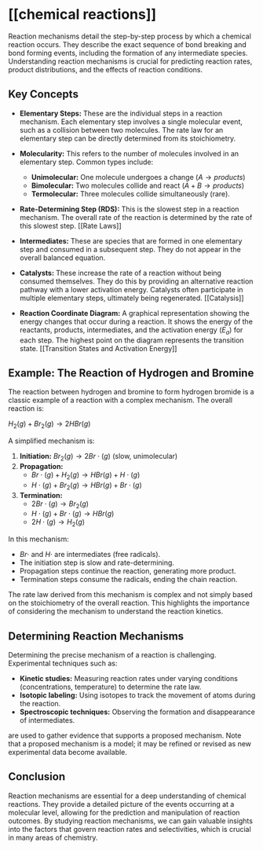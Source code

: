 # [[chemical reactions]]
Reaction mechanisms detail the step-by-step process by which a chemical reaction occurs.  They describe the exact sequence of bond breaking and bond forming events, including the formation of any intermediate species. Understanding reaction mechanisms is crucial for predicting reaction rates, product distributions, and the effects of reaction conditions.

## Key Concepts

* **Elementary Steps:** These are the individual steps in a reaction mechanism. Each elementary step involves a single molecular event, such as a collision between two molecules.  The rate law for an elementary step can be directly determined from its stoichiometry.

* **Molecularity:** This refers to the number of molecules involved in an elementary step.  Common types include:
    * **Unimolecular:** One molecule undergoes a change ($A \rightarrow products$)
    * **Bimolecular:** Two molecules collide and react ($A + B \rightarrow products$)
    * **Termolecular:** Three molecules collide simultaneously (rare).

* **Rate-Determining Step (RDS):** This is the slowest step in a reaction mechanism. The overall rate of the reaction is determined by the rate of this slowest step. [[Rate Laws]]

* **Intermediates:** These are species that are formed in one elementary step and consumed in a subsequent step. They do not appear in the overall balanced equation.

* **Catalysts:** These increase the rate of a reaction without being consumed themselves. They do this by providing an alternative reaction pathway with a lower activation energy.  Catalysts often participate in multiple elementary steps, ultimately being regenerated. [[Catalysis]]

* **Reaction Coordinate Diagram:** A graphical representation showing the energy changes that occur during a reaction. It shows the energy of the reactants, products, intermediates, and the activation energy ($E_a$) for each step.  The highest point on the diagram represents the transition state. [[Transition States and Activation Energy]]


## Example: The Reaction of Hydrogen and Bromine

The reaction between hydrogen and bromine to form hydrogen bromide is a classic example of a reaction with a complex mechanism.  The overall reaction is:

$H_2(g) + Br_2(g) \rightarrow 2HBr(g)$

A simplified mechanism is:

1. **Initiation:** $Br_2(g) \rightarrow 2Br\cdot(g)$ (slow, unimolecular)
2. **Propagation:**
    * $Br\cdot(g) + H_2(g) \rightarrow HBr(g) + H\cdot(g)$
    * $H\cdot(g) + Br_2(g) \rightarrow HBr(g) + Br\cdot(g)$
3. **Termination:**
    * $2Br\cdot(g) \rightarrow Br_2(g)$
    * $H\cdot(g) + Br\cdot(g) \rightarrow HBr(g)$
    * $2H\cdot(g) \rightarrow H_2(g)$


In this mechanism:

* $Br\cdot$ and $H\cdot$ are intermediates (free radicals).
* The initiation step is slow and rate-determining.
* Propagation steps continue the reaction, generating more product.
* Termination steps consume the radicals, ending the chain reaction.

The rate law derived from this mechanism is complex and not simply based on the stoichiometry of the overall reaction. This highlights the importance of considering the mechanism to understand the reaction kinetics.


##  Determining Reaction Mechanisms

Determining the precise mechanism of a reaction is challenging.  Experimental techniques such as:

* **Kinetic studies:** Measuring reaction rates under varying conditions (concentrations, temperature) to determine the rate law.
* **Isotopic labeling:** Using isotopes to track the movement of atoms during the reaction.
* **Spectroscopic techniques:** Observing the formation and disappearance of intermediates.

are used to gather evidence that supports a proposed mechanism.  Note that a proposed mechanism is a model; it may be refined or revised as new experimental data become available.


## Conclusion

Reaction mechanisms are essential for a deep understanding of chemical reactions. They provide a detailed picture of the events occurring at a molecular level, allowing for the prediction and manipulation of reaction outcomes.  By studying reaction mechanisms, we can gain valuable insights into the factors that govern reaction rates and selectivities, which is crucial in many areas of chemistry.
